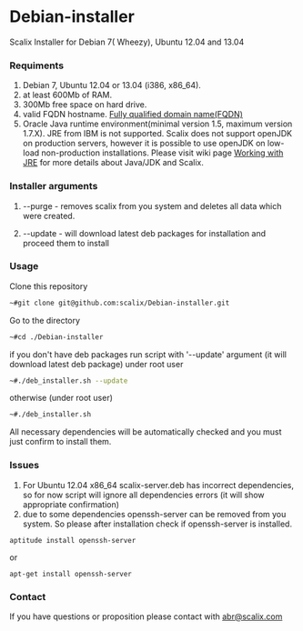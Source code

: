 Debian-installer
================

Scalix Installer for Debian 7( Wheezy), Ubuntu 12.04 and 13.04

### Requiments ###
1. Debian 7, Ubuntu 12.04 or 13.04 (i386, x86_64).
2. at least 600Mb of RAM.
3. 300Mb free space on  hard drive.
4. valid FQDN hostname. [Fully qualified domain name(FQDN)][1]
5. Oracle Java runtime environment(minimal version 1.5, maximum version 1.7.X). JRE from IBM is not supported. Scalix does not support openJDK on production servers, however it is possible to use openJDK on low-load non-production installations.  Please visit wiki page [Working with JRE][2]  for more details about Java/JDK and Scalix.

### Installer arguments ###
1. --purge  - removes scalix from you system and deletes all data which were created.

2. --update - will download latest deb packages for installation and proceed them  to install


### Usage ###
Clone this repository
```sh
~#git clone git@github.com:scalix/Debian-installer.git
```
Go to the directory
```sh
~#cd ./Debian-installer
```
if you don't have deb packages run script with  '--update' argument (it will download latest deb package) under root user
```sh
~#./deb_installer.sh --update
```
otherwise (under root user) 
```sh
~#./deb_installer.sh
```
All necessary dependencies will be automatically checked and you must just confirm to install them.

### Issues ###
1.  For Ubuntu 12.04 x86_64 scalix-server.deb has incorrect dependencies, so for now script will ignore all dependencies errors (it will show appropriate confirmation)
2. due to some dependencies openssh-server can be removed from you system. So please after installation check if  openssh-server is installed.
```
aptitude install openssh-server
```
or 
```
apt-get install openssh-server
```

### Contact ###
If you have questions or proposition please contact with abr@scalix.com


  [1]: http://en.wikipedia.org/wiki/Fully_qualified_domain_name%20Fully%20qualified%20domain%20name%28FQDN%29
  [2]: http://scalix.com/wiki/index.php?title=HowTos/Working_with_JRE
